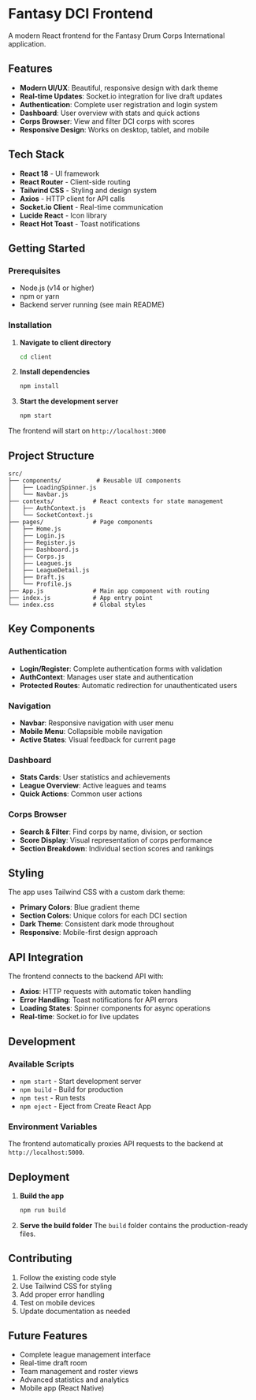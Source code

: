 # Fantasy DCI Frontend

A modern React frontend for the Fantasy Drum Corps International application.

## Features

- **Modern UI/UX**: Beautiful, responsive design with dark theme
- **Real-time Updates**: Socket.io integration for live draft updates
- **Authentication**: Complete user registration and login system
- **Dashboard**: User overview with stats and quick actions
- **Corps Browser**: View and filter DCI corps with scores
- **Responsive Design**: Works on desktop, tablet, and mobile

## Tech Stack

- **React 18** - UI framework
- **React Router** - Client-side routing
- **Tailwind CSS** - Styling and design system
- **Axios** - HTTP client for API calls
- **Socket.io Client** - Real-time communication
- **Lucide React** - Icon library
- **React Hot Toast** - Toast notifications

## Getting Started

### Prerequisites

- Node.js (v14 or higher)
- npm or yarn
- Backend server running (see main README)

### Installation

1. **Navigate to client directory**
   ```bash
   cd client
   ```

2. **Install dependencies**
   ```bash
   npm install
   ```

3. **Start the development server**
   ```bash
   npm start
   ```

The frontend will start on `http://localhost:3000`

## Project Structure

```
src/
├── components/          # Reusable UI components
│   ├── LoadingSpinner.js
│   └── Navbar.js
├── contexts/           # React contexts for state management
│   ├── AuthContext.js
│   └── SocketContext.js
├── pages/              # Page components
│   ├── Home.js
│   ├── Login.js
│   ├── Register.js
│   ├── Dashboard.js
│   ├── Corps.js
│   ├── Leagues.js
│   ├── LeagueDetail.js
│   ├── Draft.js
│   └── Profile.js
├── App.js              # Main app component with routing
├── index.js            # App entry point
└── index.css           # Global styles
```

## Key Components

### Authentication
- **Login/Register**: Complete authentication forms with validation
- **AuthContext**: Manages user state and authentication
- **Protected Routes**: Automatic redirection for unauthenticated users

### Navigation
- **Navbar**: Responsive navigation with user menu
- **Mobile Menu**: Collapsible mobile navigation
- **Active States**: Visual feedback for current page

### Dashboard
- **Stats Cards**: User statistics and achievements
- **League Overview**: Active leagues and teams
- **Quick Actions**: Common user actions

### Corps Browser
- **Search & Filter**: Find corps by name, division, or section
- **Score Display**: Visual representation of corps performance
- **Section Breakdown**: Individual section scores and rankings

## Styling

The app uses Tailwind CSS with a custom dark theme:

- **Primary Colors**: Blue gradient theme
- **Section Colors**: Unique colors for each DCI section
- **Dark Theme**: Consistent dark mode throughout
- **Responsive**: Mobile-first design approach

## API Integration

The frontend connects to the backend API with:

- **Axios**: HTTP requests with automatic token handling
- **Error Handling**: Toast notifications for API errors
- **Loading States**: Spinner components for async operations
- **Real-time**: Socket.io for live updates

## Development

### Available Scripts

- `npm start` - Start development server
- `npm build` - Build for production
- `npm test` - Run tests
- `npm eject` - Eject from Create React App

### Environment Variables

The frontend automatically proxies API requests to the backend at `http://localhost:5000`.

## Deployment

1. **Build the app**
   ```bash
   npm run build
   ```

2. **Serve the build folder**
   The `build` folder contains the production-ready files.

## Contributing

1. Follow the existing code style
2. Use Tailwind CSS for styling
3. Add proper error handling
4. Test on mobile devices
5. Update documentation as needed

## Future Features

- Complete league management interface
- Real-time draft room
- Team management and roster views
- Advanced statistics and analytics
- Mobile app (React Native) 